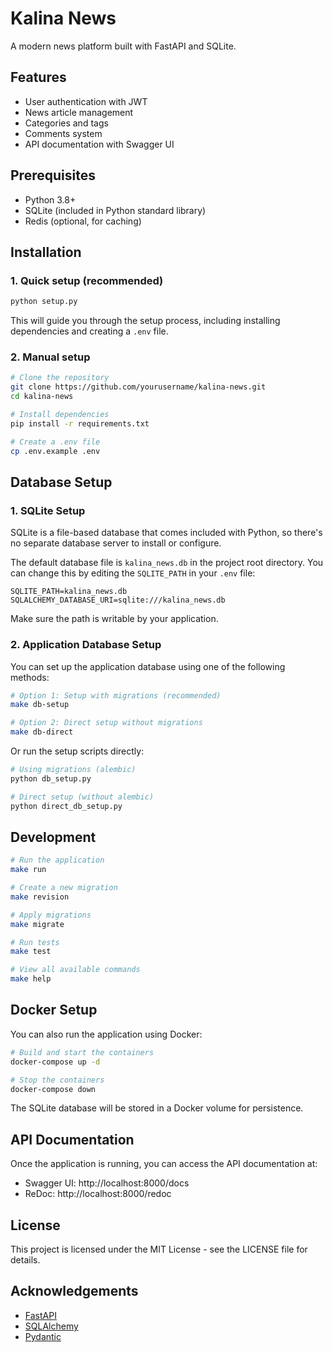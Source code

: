 # Kalina News

A modern news platform built with FastAPI and SQLite.

## Features

- User authentication with JWT
- News article management
- Categories and tags
- Comments system
- API documentation with Swagger UI

## Prerequisites

- Python 3.8+
- SQLite (included in Python standard library)
- Redis (optional, for caching)

## Installation

### 1. Quick setup (recommended)

```bash
python setup.py
```

This will guide you through the setup process, including installing dependencies and creating a `.env` file.

### 2. Manual setup

```bash
# Clone the repository
git clone https://github.com/yourusername/kalina-news.git
cd kalina-news

# Install dependencies
pip install -r requirements.txt

# Create a .env file
cp .env.example .env
```

## Database Setup

### 1. SQLite Setup

SQLite is a file-based database that comes included with Python, so there's no separate database server to install or configure.

The default database file is `kalina_news.db` in the project root directory. You can change this by editing the `SQLITE_PATH` in your `.env` file:

```
SQLITE_PATH=kalina_news.db
SQLALCHEMY_DATABASE_URI=sqlite:///kalina_news.db
```

Make sure the path is writable by your application.

### 2. Application Database Setup

You can set up the application database using one of the following methods:

```bash
# Option 1: Setup with migrations (recommended)
make db-setup

# Option 2: Direct setup without migrations
make db-direct
```

Or run the setup scripts directly:

```bash
# Using migrations (alembic)
python db_setup.py

# Direct setup (without alembic)
python direct_db_setup.py
```

## Development

```bash
# Run the application
make run

# Create a new migration
make revision

# Apply migrations
make migrate

# Run tests
make test

# View all available commands
make help
```

## Docker Setup

You can also run the application using Docker:

```bash
# Build and start the containers
docker-compose up -d

# Stop the containers
docker-compose down
```

The SQLite database will be stored in a Docker volume for persistence.

## API Documentation

Once the application is running, you can access the API documentation at:

- Swagger UI: http://localhost:8000/docs
- ReDoc: http://localhost:8000/redoc

## License

This project is licensed under the MIT License - see the LICENSE file for details.

## Acknowledgements

- [FastAPI](https://fastapi.tiangolo.com/)
- [SQLAlchemy](https://www.sqlalchemy.org/)
- [Pydantic](https://pydantic-docs.helpmanual.io/)
